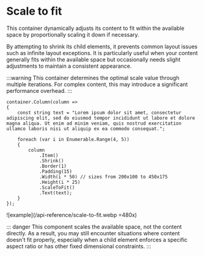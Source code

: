 # Scale to fit

This container dynamically adjusts its content to fit within the available space by proportionally scaling it down if necessary. 

By attempting to shrink its child elements, it prevents common layout issues such as infinite layout exceptions. 
It is particularly useful when your content generally fits within the available space but occasionally needs slight adjustments to maintain a consistent appearance.

:::warning
This container determines the optimal scale value through multiple iterations. 
For complex content, this may introduce a significant performance overhead.
:::

```c#{12-15}
container.Column(column =>
{
    const string text = "Lorem ipsum dolor sit amet, consectetur adipiscing elit, sed do eiusmod tempor incididunt ut labore et dolore magna aliqua. Ut enim ad minim veniam, quis nostrud exercitation ullamco laboris nisi ut aliquip ex ea commodo consequat.";

    foreach (var i in Enumerable.Range(4, 5))
    {
        column
            .Item()
            .Shrink()
            .Border(1)
            .Padding(15)
            .Width(i * 50) // sizes from 200x100 to 450x175
            .Height(i * 25)
            .ScaleToFit()
            .Text(text);
    }
});
```

![example](/api-reference/scale-to-fit.webp =480x)

::: danger
This component scales the available space, not the content directly. 
As a result, you may still encounter situations where content doesn't fit properly, especially when a child element enforces a specific aspect ratio or has other fixed dimensional constraints.
:::